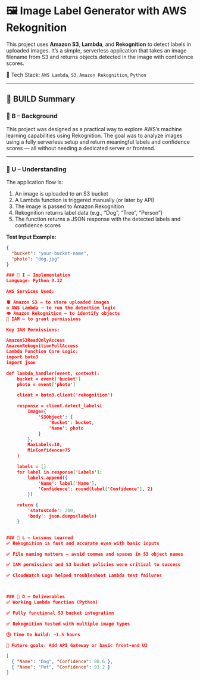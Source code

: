 # 🖼️ Image Label Generator with AWS Rekognition

This project uses **Amazon S3**, **Lambda**, and **Rekognition** to detect labels in uploaded images. It’s a simple, serverless application that takes an image filename from S3 and returns objects detected in the image with confidence scores.

🔗 Tech Stack: `AWS Lambda`, `S3`, `Amazon Rekognition`, `Python`

---

## 🧠 BUILD Summary

### 🔹 B – Background

This project was designed as a practical way to explore AWS’s machine learning capabilities using Rekognition. The goal was to analyze images using a fully serverless setup and return meaningful labels and confidence scores — all without needing a dedicated server or frontend.

---

### 🔹 U – Understanding

The application flow is:

1. An image is uploaded to an S3 bucket  
2. A Lambda function is triggered manually (or later by API)  
3. The image is passed to Amazon Rekognition  
4. Rekognition returns label data (e.g., “Dog”, “Tree”, “Person”)  
5. The function returns a JSON response with the detected labels and confidence scores

**Test Input Example:**
```json
{
  "bucket": "your-bucket-name",
  "photo": "dog.jpg"
}

### 🔹 I – Implementation
Language: Python 3.12

AWS Services Used:

🪣 Amazon S3 – to store uploaded images
⚙️ AWS Lambda – to run the detection logic
👁️ Amazon Rekognition – to identify objects
🔐 IAM – to grant permissions

Key IAM Permissions:

AmazonS3ReadOnlyAccess
AmazonRekognitionFullAccess
Lambda Function Core Logic:
import boto3
import json

def lambda_handler(event, context):
    bucket = event['bucket']
    photo = event['photo']

    client = boto3.client('rekognition')

    response = client.detect_labels(
        Image={
            'S3Object': {
                'Bucket': bucket,
                'Name': photo
            }
        },
        MaxLabels=10,
        MinConfidence=75
    )

    labels = []
    for label in response['Labels']:
        labels.append({
            'Name': label['Name'],
            'Confidence': round(label['Confidence'], 2)
        })

    return {
        'statusCode': 200,
        'body': json.dumps(labels)
    }


### 🔹 L – Lessons Learned
✅ Rekognition is fast and accurate even with basic inputs

✅ File naming matters — avoid commas and spaces in S3 object names

✅ IAM permissions and S3 bucket policies were critical to success

✅ CloudWatch Logs helped troubleshoot Lambda test failures



### 🔹 D – Deliverables
✅ Working Lambda function (Python)

✅ Fully functional S3 bucket integration

✅ Rekognition tested with multiple image types

🕒 Time to build: ~1.5 hours

🔮 Future goals: Add API Gateway or basic front-end UI

[
  { "Name": "Dog", "Confidence": 98.6 },
  { "Name": "Pet", "Confidence": 93.2 }
]



